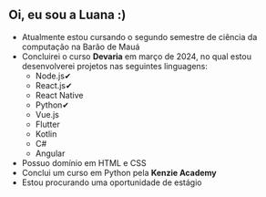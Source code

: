 ## Oi, eu sou a Luana :)

- Atualmente estou cursando o segundo semestre de ciência da computação na Barão de Mauá
- Concluirei o curso **Devaria** em março de 2024, no qual estou desenvolverei projetos nas seguintes linguagens:
  * Node.js✔
  * React.js✔
  * React Native
  * Python✔
  * Vue.js
  * Flutter
  * Kotlin
  * C#
  * Angular
- Possuo domínio em HTML e CSS
- Conclui um curso em Python pela **Kenzie Academy**
- Estou procurando uma oportunidade de estágio

